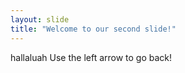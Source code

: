 ```yaml
---
layout: slide
title: "Welcome to our second slide!"
---
```

hallaluah
Use the left arrow to go back!
